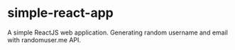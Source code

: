 # simple-react-app
A simple ReactJS web application. Generating random username and email with randomuser.me API.
